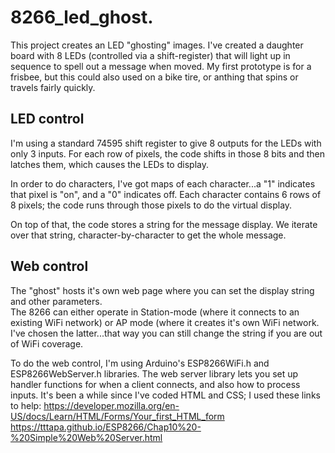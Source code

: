 # 8266_led_ghost. 
This project creates an LED "ghosting" images.  I've created a daughter board with 8 LEDs (controlled via a shift-register)
that will light up in sequence to spell out a message when moved.  My first prototype is for a frisbee, but this could also 
used on a bike tire, or anthing that spins or travels fairly quickly.

## LED control
I'm using a standard 74595 shift register to give 8 outputs for the LEDs with only 3 inputs.  For each row of pixels, the code
shifts in those 8 bits and then latches them, which causes the LEDs to display.  

In order to do characters, I've got maps of each character...a "1" indicates that pixel is "on", and a "0" indicates off.
Each character contains 6 rows of 8 pixels; the code runs through those pixels to do the virtual display.

On top of that, the code stores a string for the message display.  We iterate over that string, character-by-character to
get the whole message.  

## Web control
The "ghost" hosts it's own web page where you can set the display string and other parameters.  
The 8266 can either operate in Station-mode (where it connects to an existing WiFi network) or AP mode (where it creates it's
own WiFi network.  I've chosen the latter...that way you can still change the string if you are out of WiFi coverage.

To do the web control, I'm using Arduino's ESP8266WiFi.h and ESP8266WebServer.h libraries.  The web server library lets you set 
up handler functions for when a client connects, and also how to process inputs.  It's been a while since I've coded HTML and CSS; 
I used these links to help:
https://developer.mozilla.org/en-US/docs/Learn/HTML/Forms/Your_first_HTML_form
https://tttapa.github.io/ESP8266/Chap10%20-%20Simple%20Web%20Server.html

